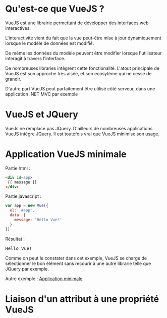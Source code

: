 # Qu'est-ce que VueJS ?

VueJS est une librairie permettant de développer des interfaces web interactives.  

L'interactivité vient du fait que la vue peut-être mise à jour dynamiquement lorsque le modèle de données est modifié.  

De même les données du modèle peuvent être modifier lorsque l'utilisateur interagit à travers l'interface.  

De nombreuses libraries intègrent cette fonctionalité. L'atout principale de VueJS est son approche très aisée, et son ecosytème qui ne cesse de grandir.

D'autre part VueJS peut parfaitement être utilisé côté serveur, dans une application .NET MVC par exemple


# VueJS et JQuery

VueJs ne remplace pas JQuery. D'ailleurs de nombreuses applications VueJS intègre JQuery.  Il est toutefois vrai que VueJS minimise son usage.  


# Application VueJS minimale

Partie html :
```html
<div id=app>
 {{ message }}
</div>
```

Partie javascript :
```javascript
var app = new Vue({
  el: '#app',
  data: {
    message: 'Hello Vue!'
  }
})
```

Résultat :  
<pre>Hello Vue!</pre>

Comme on peut le constater dans cet exemple, VueJS se charge de sélectionner le bon élément sans recourir à une autre librarie telle que JQuery par exemple.

Autre exemple : [Application minimale](http://embed.plnkr.co/3Wai4JuBQ4DmNFRSHh8c/)  

# Liaison d'un attribut à une propriété VueJS


